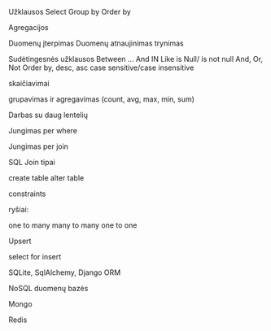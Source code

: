 Užklausos
Select
Group by
Order by

Agregacijos

Duomenų įterpimas
Duomenų atnaujinimas
trynimas

Sudėtingesnės užklausos 
Between ... And
IN
Like
is Null/ is not null
And, Or, Not
Order by, desc, asc
case sensitive/case insensitive

skaičiavimai

grupavimas ir agregavimas (count, avg, max, min, sum)

Darbas su daug lentelių

Jungimas per where

Jungimas per join

SQL Join tipai

create table
alter table 

constraints


ryšiai:

one to many
many to many
one to one


Upsert

select for insert

SQLite, SqlAlchemy, Django ORM

NoSQL duomenų bazės

Mongo

Redis 

